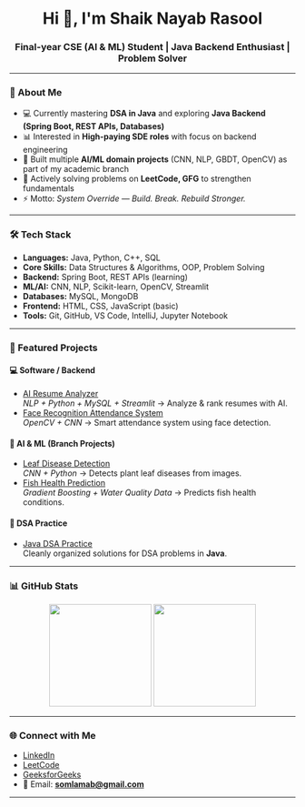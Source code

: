 <h1 align="center">Hi 👋, I'm Shaik Nayab Rasool</h1>
<h3 align="center">Final-year CSE (AI & ML) Student | Java Backend Enthusiast | Problem Solver</h3>

---

### 🚀 About Me
- 💻 Currently mastering **DSA in Java** and exploring **Java Backend (Spring Boot, REST APIs, Databases)**  
- 📊 Interested in **High-paying SDE roles** with focus on backend engineering  
- 🔬 Built multiple **AI/ML domain projects** (CNN, NLP, GBDT, OpenCV) as part of my academic branch  
- 📌 Actively solving problems on **LeetCode, GFG** to strengthen fundamentals  
- ⚡ Motto: *System Override — Build. Break. Rebuild Stronger.*

---

### 🛠️ Tech Stack
- **Languages:** Java, Python, C++, SQL  
- **Core Skills:** Data Structures & Algorithms, OOP, Problem Solving  
- **Backend:** Spring Boot, REST APIs (learning)  
- **ML/AI:** CNN, NLP, Scikit-learn, OpenCV, Streamlit  
- **Databases:** MySQL, MongoDB  
- **Frontend:** HTML, CSS, JavaScript (basic)  
- **Tools:** Git, GitHub, VS Code, IntelliJ, Jupyter Notebook  

---

### 📌 Featured Projects

#### 💻 Software / Backend
- [AI Resume Analyzer](https://github.com/imnayab/resume-analyzer)  
  *NLP + Python + MySQL + Streamlit* → Analyze & rank resumes with AI.  
- [Face Recognition Attendance System](https://github.com/imnayab/face-attendance)  
  *OpenCV + CNN* → Smart attendance system using face detection.  

#### 🌱 AI & ML (Branch Projects)
- [Leaf Disease Detection](https://github.com/imnayab/leaf-disease-detection)  
  *CNN + Python* → Detects plant leaf diseases from images.  
- [Fish Health Prediction](https://github.com/imnayab/fish-health-prediction)  
  *Gradient Boosting + Water Quality Data* → Predicts fish health conditions.  

#### 📘 DSA Practice
- [Java DSA Practice](https://github.com/imnayab/java-dsa-practice)  
  Cleanly organized solutions for DSA problems in **Java**.  

---

### 📊 GitHub Stats
<p align="center">
  <img src="https://github-readme-stats.vercel.app/api?username=imnayab&show_icons=true&theme=tokyonight" height="180"/>
  <img src="https://github-readme-stats.vercel.app/api/top-langs/?username=imnayab&layout=compact&theme=tokyonight" height="180"/>
</p>

---

### 🌐 Connect with Me
- [LinkedIn](https://www.linkedin.com/in/shaik-nayab-rasool-920225195/)  
- [LeetCode](https://leetcode.com/u/imnayab)  
- [GeeksforGeeks](https://share.google/aAu7PZBRnc16voqPJ)  
- 📧 Email: **somlamab@gmail.com**

---
